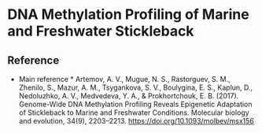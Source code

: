 # DNA Methylation Profiling of Marine and Freshwater Stickleback
## Reference
* Main reference *
Artemov, A. V., Mugue, N. S., Rastorguev, S. M., Zhenilo, S., Mazur, A. M., Tsygankova, S. V., Boulygina, E. S., Kaplun, D., Nedoluzhko, A. V., Medvedeva, Y. A., & Prokhortchouk, E. B. (2017). Genome-Wide DNA Methylation Profiling Reveals Epigenetic Adaptation of Stickleback to Marine and Freshwater Conditions. Molecular biology and evolution, 34(9), 2203–2213. https://doi.org/10.1093/molbev/msx156 


